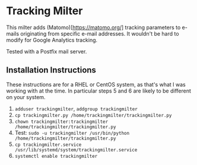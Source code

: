 # Tracking Milter

This milter adds (Matomo)[https://matomo.org/] tracking parameters to e-mails
originating from specific e-mail addresses. It wouldn't be hard to modify for
Google Analytics tracking.

Tested with a Postfix mail server.

## Installation Instructions

These instructions are for a RHEL or CentOS system, as that's what I was working
with at the time. In particular steps 5 and 6 are likely to be different on your
system.

1. `adduser trackingmilter`, `addgroup trackingmilter`
2. `cp trackingmilter.py /home/trackingmilter/trackingmilter.py`
3. `chown trackingmilter:trackingmilter /home/trackingmilter/trackingmilter.py`
4. Test: `sudo -u trackingmilter /usr/bin/python /home/trackingmilter/trackingmilter.py`
5. `cp trackingmilter.service /usr/lib/systemd/system/trackingmilter.service`
6. `systemctl enable trackingmilter`